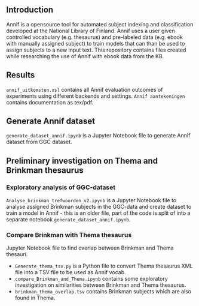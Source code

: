 ## Introduction
Annif is a opensource tool for automated subject indexing and classification developed at the National Library of Finland. Annif uses a user given controlled vocabulary (e.g. thesaurus) and pre-labeled data (e.g. ebook with manually assigned subject) to train models that can than be used to assign subjects to a new input text. This repository contains files created while researching the use of Annif with ebook data from the KB.

## Results
`annif_uitkomsten.xsl` contains all Annif evaluation outcomes of experiments using different backends and settings.
`Annif aantekeningen` contains documentation as tex/pdf.

## Generate Annif dataset
`generate_dataset_annif.ipynb` is a Jupyter Notebook file to generate Annif dataset from GGC dataset.


## Preliminary investigation on Thema and Brinkman thesaurus

### Exploratory analysis of GGC-dataset
`Analyse_brinkman_trefwoorden_v2.ipynb` is a Jupyter Notebook file to analyse assigned Brinkman subjects in the GGC-data and create dataset to train a model in Annif - this is an older file, part of the code is split of into a separate notebook `generate_dataset_annif.ipynb`.

### Compare Brinkman with Thema thesaurus
Jupyter Notebook file to find overlap between Brinkman and Thema thesauri.
- `Generate_thema_tsv.py` is a Python file to convert Thema thesaurus XML file into a TSV file to be used as Annif vocab.
- `compare_Brinkman_and_Thema.ipynb` contains some exploratory investigation on similarities between Brinkman and Thema thesaurus.
- `brinkman_thema_overlap.tsv` contains Brinkman subjects which are also found in Thema.
